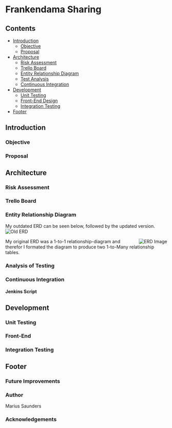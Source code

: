 # Frankendama Sharing

## Contents
* [Introduction](#introduction)
	* [Objective](#objective)
	* [Proposal](#proposal)
* [Architecture](#architecture)
	* [Risk Assessment](#risk-assessment)
	* [Trello Board](#trello-board)
	* [Entity Relationship Diagram](#entity-relationship-diagram)
	* [Test Analysis](#analysis-of-testing)
	* [Continuous Integration](#continuous-integration)
* [Development](#development)
	* [Unit Testing](#unit-testing)
	* [Front-End Design](#front-end)
	* [Integration Testing](#integration-testing)
* [Footer](#footer)

## Introduction

### Objective
### Proposal

## Architecture

### Risk Assessment
### Trello Board
### Entity Relationship Diagram
My outdated ERD can be seen below, followed by the updated version.
<img src="https://github.com/MariusCSaunders/qa-individual-project/blob/master/images/QAprojectERDdraft1.png" alt="Old ERD"/>
<br/>

<div style="block;"> 
<img align="right" src="https://github.com/MariusCSaunders/qa-individual-project/blob/master/images/QAprojectERDdraft2.png" alt="ERD Image"/>

My original ERD was a 1-to-1 relationship-diagram and therefor I formated the diagram to produce two 1-to-Many relationship tables.
### Analysis of Testing
### Continuous Integration
#### Jenkins Script

## Development

### Unit Testing
### Front-End
### Integration Testing

## Footer

### Future Improvements
### Author
Marius Saunders
### Acknowledgements